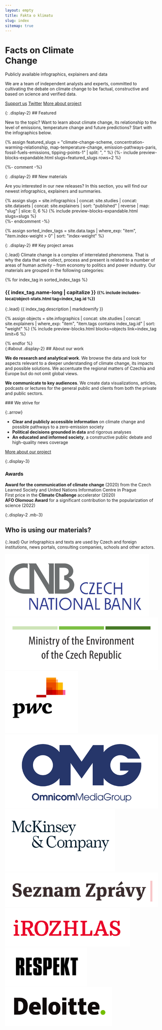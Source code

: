 ```yaml
---
layout: empty
title: Fakta o klimatu
slug: index
sitemap: true
---
```

<div class="section intro pb-4">
    <div class="container">
        <h1 class="display-1" id="home">Facts on Climate<br>Change</h1>
        <span class="tagline">Publicly available <span class='nobr'>infographics, explainers and data</span></span>
        <p>We are a team of independent analysts and experts, committed to cultivating the debate on climate change to be factual, constructive and based on science and verified data.<br/>
        </p>
        <p class="intro-buttons">
            <a href="{{ site.fundraising }}" class="btn btn-primary"><i class="fas fa-fw fa-heart"></i> Support us</a>
            <a href="https://twitter.com/{{ site.twitter }}" target="_blank" class="btn btn-secondary"><i class="fab fa-fw fa-twitter"></i> Twitter</a>
            <a href="#o-projektu" class="btn btn-secondary"><i class="fas fa-fw fa-info"></i> More about project</a>
        </p>
    </div>
</div>

<div class="section pt-4 bg-extralight-blue"><div class="container" markdown="1">
{: .display-2}
## Featured

<p class="lead mb-0">New to the topic? Want to learn about climate change, its relationship to the level of emissions, temperature change and future predictions? Start with the infographics below.</p>
    {% assign featured_slugs = "climate-change-scheme, concentration-warming-relationship, map-temperature-change, emission-pathways-paris, fossil-fuels-emissions, tipping-points-1" | split: ", " %}
    {%- include preview-blocks-expandable.html slugs=featured_slugs rows=2 %}
</div></div>

{%- comment -%}
<div class="section pt-4 bg-extralight-blue"><div class="container" markdown="1">
{: .display-2}
## New materials

<p class="lead mb-0">Are you interested in our new releases? In this section, you will find our newest infographics, explainers and summaries.</p>
{% assign slugs = site.infographics | concat: site.studies | concat: site.datasets | concat: site.explainers | sort: "published" | reverse | map: "slug" | slice: 0, 6 %}
{% include preview-blocks-expandable.html slugs=slugs %}
</div></div>
{%- endcomment -%}

{% assign sorted_index_tags = site.data.tags | where_exp: "item", "item.index-weight > 0" | sort: "index-weight" %}
<div class="section"><div class="container" markdown="1">
{: .display-2}
## Key project areas

{:.lead}
Climate change is a complex of interrelated phenomena. That is why the data that we collect, process and present is related to a number of areas of human activity – from economy to politics and power industry. Our materials are grouped in the following categories:

<div class="accordion" id="accordionExample">
{% for index_tag in sorted_index_tags %}
<div class="accordion-item">
    <div class="accordion-header collapsed" id="heading_{{ index_tag.id }}" role="button" data-toggle="collapse" data-target="#collapse_{{ index_tag.id }}" aria-expanded="false" aria-controls="collapse_{{ index_tag.id }}">
        <h3 class="display-3">
        <span class="fa fa-fw fa-chevron-up"></span>
        {{ index_tag.name-long | capitalize }}
        <small class="text-secondary d-none d-md-inline">({% include includes-local/object-stats.html tag=index_tag.id %})</small>
        </h3>
    </div>
    <div class="collapse" id="collapse_{{ index_tag.id }}"  aria-labelledby="heading_{{ index_tag.id }}" data-parent="#accordionExample" markdown="1">
{:.lead}
{{ index_tag.description | markdownify }}

{% assign objects = site.infographics | concat: site.studies | concat: site.explainers | where_exp: "item", "item.tags contains index_tag.id" | sort: "weight" %}
{% include preview-blocks.html blocks=objects link=index_tag limit=6 %}

</div>
</div>
{% endfor %}
</div> <!-- accordion end -->

</div></div>
<div class="section"><div class="container clearfix" markdown="1">
{:#about .display-2}
## About our work

<div class="row about-us lead mb-5 justify-content-between">
<div class="col-12 col-md-6 pt-2 pt-md-4" markdown="1">

**We do research and analytical work**. We browse the data and look for aspects relevant to a deeper understanding of climate change, its impacts and possible solutions. We accentuate the regional matters of Czechia and Europe but do not omit global views.

**We communicate to key audiences**. We create data visualizations, articles, podcasts or lectures for the general public and clients from both the private and public sectors.

</div>
<div class="col-12 col-md-6 col-lg-5 pt-4" markdown="1">
### We strive for

{:.arrow}
* **Clear and publicly accessible information** on climate change and possible pathways to a zero-emission society
* **Political decisions grounded in data** and rigorous analyses
* **An educated and informed society**, a constructive public debate and high-quality news coverage
</div>

<div class="col-12 mt-3">
<a href="/about" class="btn btn-primary btn-md-lg"><i class="fas fa-fw fa-info"></i> More about our project</a>
</div>
</div>

{:.display-3}
### Awards

<div class="row about-us lead">
    <div class="col-12 col-md-6 col-lg-4 p-3 p-md-4 price">
        <div class="price-1"></div>
        <div>
            <strong>Award for the communication of climate change</strong> (2020) from the Czech Learned Society and United Nations Information Centre in Prague
        </div>
    </div>
    <div class="col-12 col-md-6 col-lg-4 p-3 p-md-4 price">
        <div class="price-2"></div>
        <div>
            First price in the <strong>Climate Challenge</strong> accelerator (2020)
        </div>
    </div>
    <div class="col-12 col-md-6 col-lg-4 p-3 p-md-4 price">
        <div class="price-3"></div>
        <div>
            <strong>AFO Olomouc Award</strong> for a significant contribution to the popularization of science (2022)
        </div>
    </div>
</div>

</div></div>
<div class="section"><div class="container clearfix" markdown="1">

{:.display-2 .mb-3}
## Who is using our materials?

{:.lead}
Our infographics and texts are used by Czech and foreign institutions, news portals, consulting companies, schools and other actors.

<div class="logos mt-md-5 mb-md-4">
<img loading="eager" class="small" src="/assets-local/about/logo-cnb.png" alt="Czech National Bank">
<img loading="eager" class="small" src="/assets-local/about/logo-mzp.png" alt="Ministry of the Environment of the Czech Republic">
<img loading="eager" src="/assets-local/about/logo-pwc.png" alt="PwC">
<img loading="eager" class="small" src="/assets-local/about/logo-omg.png" alt="OMG Media Group">
<img loading="eager" src="/assets-local/about/logo-mckinsey.png" alt="McKinsey">
<img loading="eager" class="small" src="/assets-local/about/logo-seznam-zpravy.png" alt="Seznam Zprávy">
<img loading="eager" class="small" src="/assets-local/about/logo-irozhlas.png" alt="iRozhlas">
<img loading="eager" class="small" src="/assets-local/about/logo-respekt.png" alt="Respekt">
<img loading="eager" class="small" src="/assets-local/about/logo-deloitte.png" alt="Deloitte">
</div>

</div></div>

